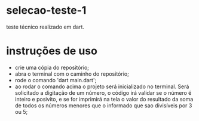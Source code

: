 # selecao-teste-1
teste técnico realizado em dart.

# instruções de uso
- crie uma cópia do repositório;
- abra o terminal com o caminho do repositório;
- rode o comando 'dart main.dart';
- ao rodar o comando acima o projeto será inicializado no terminal. Será solicitado a digitação de um número, o código irá validar se o número é inteiro e posivito, e se for imprimirá na tela o valor do resultado da soma de todos os números menores que o informado que sao divisíveis por 3 ou 5;
